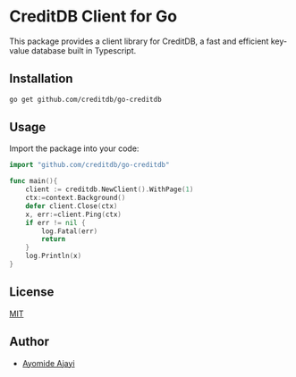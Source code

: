 # CreditDB Client for Go

This package provides a client library for CreditDB, a fast and efficient key-value database built in Typescript.

## Installation

```sh
go get github.com/creditdb/go-creditdb
```

## Usage

Import the package into your code:

```go
import "github.com/creditdb/go-creditdb"
```
```go
func main(){
    client := creditdb.NewClient().WithPage(1)
    ctx:=context.Background()
	defer client.Close(ctx)
	x, err:=client.Ping(ctx)
	if err != nil {
		log.Fatal(err)
		return
	}
	log.Println(x)
}
```
## License

[MIT](LICENSE)


##  Author

-   [Ayomide Ajayi](https://github.com/ayo-ajayi)